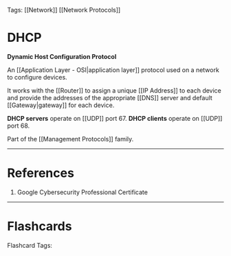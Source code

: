 Tags: [[Network]] [[Network Protocols]]
# DHCP

**Dynamic Host Configuration Protocol**

An [[Application Layer - OSI|application layer]] protocol used on a network to configure devices.

It works with the [[Router]] to assign a unique [[IP Address]] to each device and provide the addresses of the appropriate [[DNS]] server and default [[Gateway|gateway]] for each device.

**DHCP servers** operate on [[UDP]] port 67.
**DHCP clients** operate on [[UDP]] port 68.

Part of the [[Management Protocols]] family.

---
# References

1. Google Cybersecurity Professional Certificate

---
# Flashcards

Flashcard Tags: 